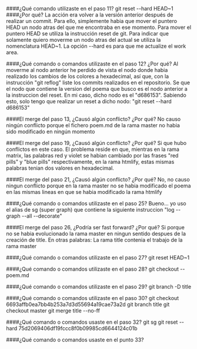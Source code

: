 ####¿Qué comando utilizaste en el paso 11? 
git reset --hard HEAD~1
####¿Por qué?
La acción era volver a la versión anterior después de realizar un commit. Para ello, simplemente habia que mover el puntero HEAD un nodo atras del que me encontraba en ese momento. Para mover el puntero HEAD se utiliza la instrucción reset de git. Para indicar que solamente quiero moverme un nodo atras del actual se utiliza la nomenclatura HEAD~1. La opción --hard es para que me actualize el work area.

####¿Qué comando o comandos utilizaste en el paso 12? ¿Por qué?
Al moverme al nodo anterior he perdido de vista el nodo donde habia realizado los cambios de los colores a hexadecimal, así que, con la instrucción "git reflog" liste los commits realizados en el repositorio. Se que el nodo que contiene la version del poema que busco es el nodo anterior a la instruccion del reset. En mi caso, dicho nodo es el "d686153". Sabiendo esto, solo tengo que realizar un reset a dicho nodo: "git reset --hard d686153"

####El merge del paso 13, ¿Causó algún conflicto? ¿Por qué?
No causo ningún conflicto porque el fichero poem.md de la rama master no habia sido modificado en ningún momento

####El merge del paso 19, ¿Causó algún conflicto? ¿Por qué?
Si que hubo conflictos en este caso. El problema reside en que, mientras en la rama matrix, las palabras red y violet se habian cambiado por las frases "red pills" y "blue pills" respectivamente, en la rama htmlify, estas mismas palabras tenian dos valores en hexadecimal.

####El merge del paso 21, ¿Causó algún conflicto? ¿Por qué?
No, no causo ningun conflicto porque en la rama master no se habia modificado el poema en las mismas lineas en que se habia modificado la rama htmlify

####¿Qué comando o comandos utilizaste en el paso 25?
Bueno... yo uso el alias de sg (super graph) que contiene la siguiente instruccion "log --graph --all --decorate"

####El merge del paso 26, ¿Podría ser fast forward? ¿Por qué?
Si porque no se habia evolucionado la rama master en ningun sentido despues de la creación de title. En otras palabras: La rama title contenia el trabajo de la rama master

####¿Qué comando o comandos utilizaste en el paso 27?
git reset HEAD~1

####¿Qué comando o comandos utilizaste en el paso 28?
git checkout -- poem.md

####¿Qué comando o comandos utilizaste en el paso 29?
git branch -D title

####¿Qué comando o comandos utilizaste en el paso 30?
git checkout 6693affb0ea7bb4b253a7d3d55694a19cae73a2d
git branch title
git checkout master
git merge title --no-ff

####¿Qué comando o comandos usaste en el paso 32?
git sg
git reset --hard 75d2069406df19fccc8f0b09985cd6644124c01b

####¿Qué comando o comandos usaste en el punto 33?
